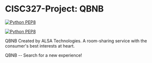 # CISC327-Project: QBNB

[![Python PEP8](https://github.com/AlexSullo/CISC327-Project/actions/workflows/style_check.yml/badge.svg)](https://github.com/AlexSullo/CISC327-Project/actions/workflows/style_check.yml)

[![Python PEP8](https://github.com/AlexSullo/CISC327-Project/actions/workflows/pytest_all.yml/badge.svg)](https://github.com/AlexSullo/CISC327-Project/actions/workflows/pytest_all.yml)

QBNB Created by ALSA Technologies. A room-sharing service with the consumer's best interests at heart.

QBNB -- Search for a new experience!
